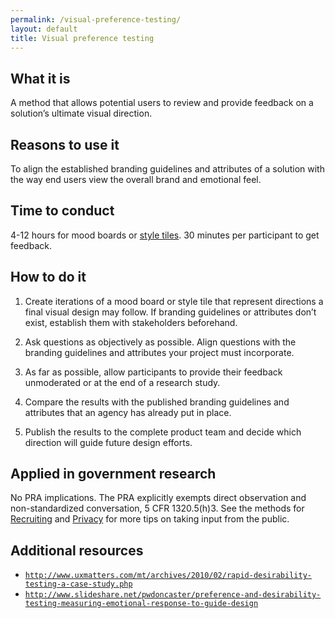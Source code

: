 ```yaml
---
permalink: /visual-preference-testing/
layout: default
title: Visual preference testing
---
```


## What it is

A method that allows potential users to review and provide feedback on a solution’s ultimate visual direction.

## Reasons to use it

To align the established branding guidelines and attributes of a solution with the way end users view the overall brand and emotional feel.

## Time to conduct

4-12 hours for mood boards or [style tiles](../style-tiles/). 30 minutes per participant to get feedback.

## How to do it

1. Create iterations of a mood board or style tile that represent directions a final visual design may follow. If branding guidelines or attributes don’t exist, establish them with stakeholders beforehand.

2. Ask questions as objectively as possible. Align questions with the branding guidelines and attributes your project must incorporate.

3. As far as possible, allow participants to provide their feedback unmoderated or at the end of a research study.

4. Compare the results with the published branding guidelines and attributes that an agency has already put in place.

5. Publish the results to the complete product team and decide which direction will guide future design efforts.

## Applied in government research

No PRA implications. The PRA explicitly exempts direct observation and non-standardized conversation, 5 CFR 1320.5(h)3. See the methods for [Recruiting](../recruiting/) and [Privacy](../privacy/) for more tips on taking input from the public.

## Additional resources

- [`http://www.uxmatters.com/mt/archives/2010/02/rapid-desirability-testing-a-case-study.php`](http://www.uxmatters.com/mt/archives/2010/02/rapid-desirability-testing-a-case-study.php)
- [`http://www.slideshare.net/pwdoncaster/preference-and-desirability-testing-measuring-emotional-response-to-guide-design`](http://www.slideshare.net/pwdoncaster/preference-and-desirability-testing-measuring-emotional-response-to-guide-design)
